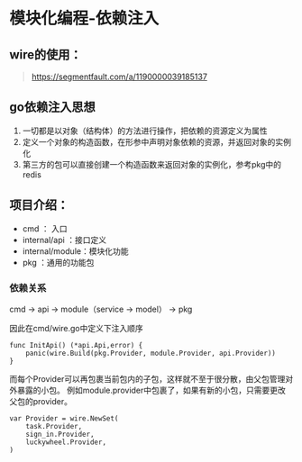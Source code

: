 # 模块化编程-依赖注入

## wire的使用：
> https://segmentfault.com/a/1190000039185137

## go依赖注入思想
1. 一切都是以对象（结构体）的方法进行操作，把依赖的资源定义为属性
2. 定义一个对象的构造函数，在形参中声明对象依赖的资源，并返回对象的实例化
3. 第三方的包可以直接创建一个构造函数来返回对象的实例化，参考pkg中的redis

## 项目介绍：
- cmd ： 入口
- internal/api ：接口定义
- internal/module：模块化功能
- pkg ：通用的功能包

### 依赖关系
cmd -> api -> module（service -> model） -> pkg

因此在cmd/wire.go中定义下注入顺序
```
func InitApi() (*api.Api,error) {
	panic(wire.Build(pkg.Provider, module.Provider, api.Provider))
}
```

而每个Provider可以再包裹当前包内的子包，这样就不至于很分散，由父包管理对外暴露的小包。
例如module.provider中包裹了，如果有新的小包，只需要更改父包的provider。
```
var Provider = wire.NewSet(
	task.Provider,
	sign_in.Provider,
	luckywheel.Provider,
)
```


